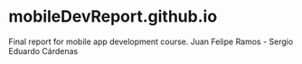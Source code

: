 # mobileDevReport.github.io
Final report for mobile app development course. Juan Felipe Ramos - Sergio Eduardo Cárdenas
